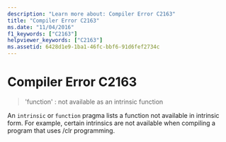 ```yaml
---
description: "Learn more about: Compiler Error C2163"
title: "Compiler Error C2163"
ms.date: "11/04/2016"
f1_keywords: ["C2163"]
helpviewer_keywords: ["C2163"]
ms.assetid: 6428d1e9-1ba1-46fc-bbf6-91d6fef2734c
---
```

# Compiler Error C2163

> 'function' : not available as an intrinsic function

An `intrinsic` or `function` pragma lists a function not available in intrinsic form. For example, certain intrinsics are not available when compiling a program that uses /clr programming.
